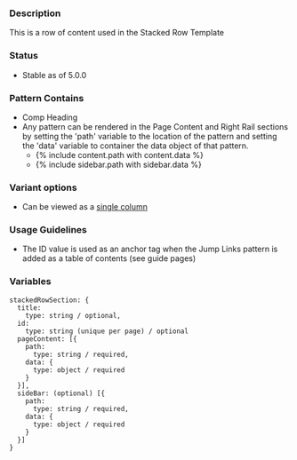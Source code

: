 ### Description
This is a row of content used in the Stacked Row Template

### Status
* Stable as of 5.0.0

### Pattern Contains
* Comp Heading
* Any pattern can be rendered in the Page Content and Right Rail sections by setting the 'path' variable to the location of the pattern and setting the 'data' variable to container the data object of that pattern.  
  * {% include content.path with content.data %}
  * {% include sidebar.path with sidebar.data %}

### Variant options
* Can be viewed as a [single column](./?p=organisms-stacked-row-section-single)

### Usage Guidelines
* The ID value is used as an anchor tag when the Jump Links pattern is added as a table of contents (see guide pages)

### Variables
~~~
stackedRowSection: {
  title:
    type: string / optional,
  id: 
    type: string (unique per page) / optional
  pageContent: [{
    path: 
      type: string / required,
    data: {
      type: object / required
    }
  }],
  sideBar: (optional) [{
    path: 
      type: string / required,
    data: {
      type: object / required
    }
  }]
}
~~~
